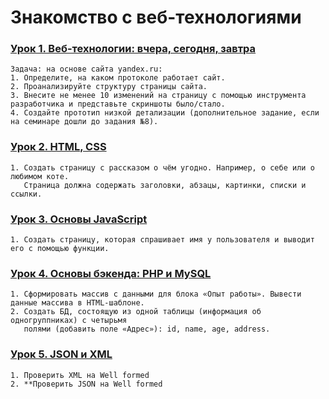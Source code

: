 # Знакомство с веб-технологиями

### [Урок 1. Веб-технологии: вчера, сегодня, завтра](https://github.com/4ephb/IntroWebTech/tree/main/HW01)

    Задача: на основе сайта yandex.ru:
    1. Определите, на каком протоколе работает сайт.
    2. Проанализируйте структуру страницы сайта.
    3. Внесите не менее 10 изменений на страницу с помощью инструмента разработчика и представьте скриншоты было/стало.
    4. Создайте прототип низкой детализации (дополнительное задание, если на семинаре дошли до задания №8).

### [Урок 2. HTML, CSS](https://github.com/4ephb/IntroWebTech/tree/main/HW02)

    1. Создать страницу с рассказом о чём угодно. Например, о себе или о любимом коте.
       Страница должна содержать заголовки, абзацы, картинки, списки и ссылки.

### [Урок 3. Основы JavaScript](https://github.com/4ephb/IntroWebTech/tree/main/HW03)

    1. Создать страницу, которая спрашивает имя у пользователя и выводит его с помощью функции.

### [Урок 4. Основы бэкенда: PHP и MySQL](https://github.com/4ephb/IntroWebTech/tree/main/HW04)

    1. Сформировать массив с данными для блока «Опыт работы». Вывести данные массива в HTML-шаблоне.
    2. Создать БД, состоящую из одной таблицы (информация об одногруппниках) с четырьмя
       полями (добавить поле «Адрес»): id, name, age, address.

### [Урок 5. JSON и XML](https://github.com/4ephb/IntroWebTech/tree/main/HW05)

    1. Проверить XML на Well formed
    2. **Проверить JSON на Well formed

